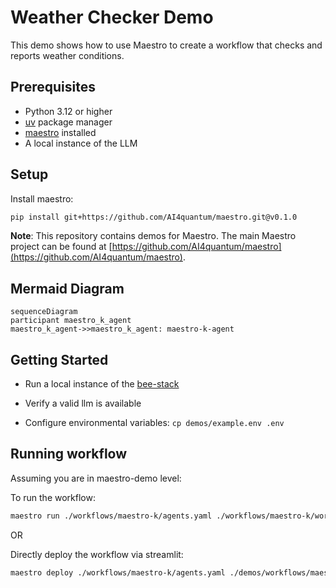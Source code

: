 # Weather Checker Demo

This demo shows how to use Maestro to create a workflow that checks and reports weather conditions.

## Prerequisites

* Python 3.12 or higher
* [uv](https://github.com/astral-sh/uv) package manager
* [maestro](https://github.com/AI4quantum/maestro) installed
* A local instance of the LLM


## Setup

Install maestro:
```bash
pip install git+https://github.com/AI4quantum/maestro.git@v0.1.0
```

**Note**: This repository contains demos for Maestro. The main Maestro project can be found at [https://github.com/AI4quantum/maestro](https://github.com/AI4quantum/maestro).

## Mermaid Diagram

<!-- MERMAID_START -->
```mermaid
sequenceDiagram
participant maestro_k_agent
maestro_k_agent->>maestro_k_agent: maestro-k-agent
```
<!-- MERMAID_END -->


## Getting Started

* Run a local instance of the [bee-stack](https://github.com/AI4quantum/bee-stack/blob/main/README.md)

* Verify a valid llm is available

* Configure environmental variables: `cp demos/example.env .env`

## Running workflow

Assuming you are in maestro-demo level:

To run the workflow:

```bash
maestro run ./workflows/maestro-k/agents.yaml ./workflows/maestro-k/workflow.yaml
```

OR

Directly deploy the workflow via streamlit:
```bash
maestro deploy ./workflows/maestro-k/agents.yaml ./demos/workflows/maestro-k/workflow.yaml
```

